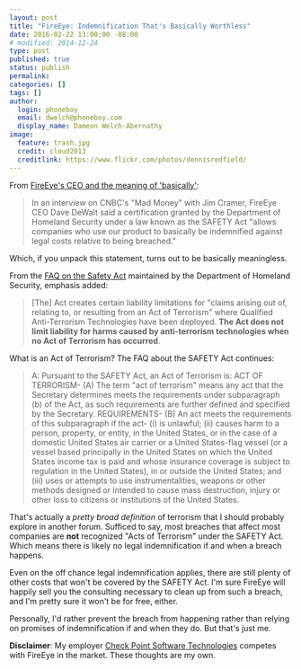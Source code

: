 ```yaml
---
layout: post
title: "FireEye: Indemnification That's Basically Worthless"
date: 2016-02-22 13:00:00 -08:00
# modified: 2014-12-24
type: post
published: true
status: publish
permalink: 
categories: []
tags: []
author:
  login: phoneboy
  email: dwelch@phoneboy.com
  display_name: Dameon Welch-Abernathy
image:
  feature: trash.jpg
  credit: cloud2013
  creditlink: https://www.flickr.com/photos/dennisredfield/
---
```

From [FireEye's CEO and the meaning of 'basically'](http://www.cnbc.com/2015/06/17/fireeyes-ceo-and-the-meaning-of-basically.html):

> In an interview on CNBC's "Mad Money" with Jim Cramer, FireEye CEO Dave DeWalt said a certification granted by the Department of Homeland Security under a law known as the SAFETY Act "allows companies who use our product to basically be indemnified against legal costs relative to being breached." 

Which, if you unpack this statement, turns out to be basically meaningless.

From the [FAQ on the Safety Act](https://www.safetyact.gov/jsp/faq/samsFAQSearch.do?action=SearchFAQForPublic) maintained by the Department of Homeland Security, emphasis added:

> [The] Act creates certain liability limitations for "claims arising out of, relating to, or resulting from an Act of Terrorism" where Qualified Anti-Terrorism Technologies have been deployed. **The Act does not limit liability for harms caused by anti-terrorism technologies when no Act of Terrorism has occurred**.

What is an Act of Terrorism? The FAQ about the SAFETY Act continues:

> A: Pursuant to the SAFETY Act, an Act of Terrorism is: ACT OF TERRORISM- (A) The term "act of terrorism" means any act that the Secretary determines meets the requirements under subparagraph (b) of the Act, as such requirements are further defined and specified by the Secretary. REQUIREMENTS- (B) An act meets the requirements of this subparagraph if the act- (i) is unlawful; (ii) causes harm to a person, property, or entity, in the United States, or in the case of a domestic United States air carrier or a United States-flag vessel (or a vessel based principally in the United States on which the United States income tax is paid and whose insurance coverage is subject to regulation in the United States), in or outside the United States; and (iii) uses or attempts to use instrumentalities, weapons or other methods designed or intended to cause mass destruction, injury or other loss to citizens or institutions of the United States.

That's actually a *pretty broad definition* of terrorism that I should probably explore in another forum. Sufficed to say, most breaches that affect most companies are **not** recognized "Acts of Terrorism" under the SAFETY Act. Which means there is likely no legal indemnification if and when a breach happens.

Even on the off chance legal indemnification applies, there are still plenty of other costs that won't be covered by the SAFETY Act. I'm sure FireEye will happily sell you the consulting necessary to clean up from such a breach, and I'm pretty sure it won't be for free, either.

Personally, I'd rather prevent the breach from happening rather than relying on promises of indemnification if and when they do. But that's just me.

**Disclaimer**: My employer [Check Point Software Technologies](https://www.checkpoint.com) competes with FireEye in the market. These thoughts are my own.
